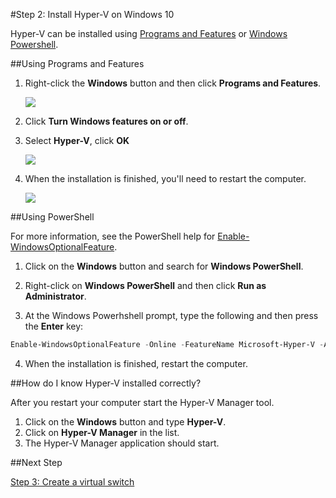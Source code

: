 #Step 2: Install Hyper-V on Windows 10

Hyper-V can be installed using [Programs and Features](#UsingProgramsandFeatures) or [Windows Powershell](#UsingPowerShell).

##Using Programs and Features

1. Right-click the **Windows** button and then click **Programs and Features**.
    
    ![](media\programs_and_features.png)
    
2. Click **Turn Windows features on or off**.
    
3. Select **Hyper-V**, click **OK**
    
    ![](media\hyper-v_feature_selected.png)
    
4. When the installation is finished, you'll need  to restart the computer.
    
    ![](media\restart.png)

##Using PowerShell

For more information, see the PowerShell help for [Enable-WindowsOptionalFeature](https://technet.microsoft.com/library/hh852172.aspx).

1. Click on the **Windows** button and search for **Windows PowerShell**.
    

2. Right-click on **Windows PowerShell** and then click **Run as Administrator**.
    

3. At the Windows Powerhshell prompt, type the following and then press the **Enter** key:
    

``` PowerShell
Enable-WindowsOptionalFeature -Online -FeatureName Microsoft-Hyper-V -All
```
4. When the installation is finished, restart the computer.
    

##How do I know Hyper-V installed correctly?

After you restart your computer start the Hyper-V Manager tool.


1. Click on the **Windows** button and type **Hyper-V**.
2. Click on **Hyper-V Manager** in the list.
3. The Hyper-V Manager application should start.


##Next Step

[Step 3: Create a virtual switch](walkthrough_virtual_switch.md)





